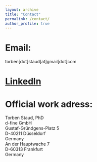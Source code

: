 ```yaml
---
layout: archive
title: "Contact"
permalink: /contact/
author_profile: true
---
```


Email:
======
torben[dot]staud[at]gmail[dot]com

[LinkedIn](https://www.linkedin.com/in/torben-staud/)
======

Official work adress:
======
Torben Staud, PhD\
d-fine GmbH\
Gustaf-Gründgens-Platz 5\
D-40211 Düsseldorf\
Germany\
An der Hauptwache 7\
D-60313 Frankfurt\
Germany
